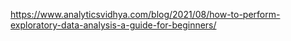 https://www.analyticsvidhya.com/blog/2021/08/how-to-perform-exploratory-data-analysis-a-guide-for-beginners/ 
